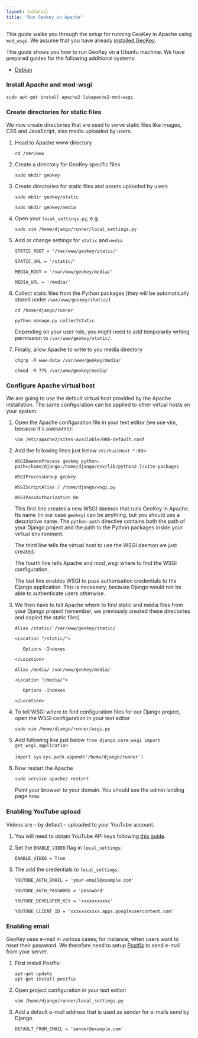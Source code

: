 ```yaml
---
layout: tutorial
title: "Run Geokey in Apache"
---
```


This guide walks you through the setup for running GeoKey in Apache using `mod_wsgi`. We assume that you have already [installed GeoKey](how-to-install-ubuntu.html).

<div class="info-box alert alert-warning">
    <i class="fa fa-exclamation-triangle"></i>
    <div>
        This guide shows you how to run GeoKey on a Ubuntu machine. We have prepared guides for the following additional systems:
        <ul class="tutorial-links">
            <li><a href="/help/run-in-apache.html">Debian</a></li>
        </ul>
    </div>
</div>

### Install Apache and mod-wsgi

`sudo apt-get install apache2 libapache2-mod-wsgi`

### Create directories for static files

We now create directories that are used to serve static files like images, CSS and JavaScript, also media uploaded by users.

1. Head to Apache www directory

    `cd /var/www`

2. Create a directory for GeoKey specific files

    `sudo mkdir geokey`

3. Create directories for static files and assets uploaded by users

    `sudo mkdir geokey/static`

    `sudo mkdir geokey/media`

4. Open your `local_settings.py`, e.g.

    `sudo vim /home/django/runner/local_settings.py`

5. Add or change settings for `static` and `media`

    `STATIC_ROOT = '/var/www/geokey/static/'`

    `STATIC_URL = '/static/'`

    `MEDIA_ROOT = '/var/www/geokey/media/'`

    `MEDIA_URL = '/media/'`

6. Collect static files from the Python packages (they will be automatically stored under `/var/www/geokey/static/`)

    `cd /home/django/runner`

    `python manage.py collectstatic`

    Depending on your user role, you might need to add temporarily writing permission to `/var/www/geokey/static/`.

7. Finally, allow Apache to write to you media directory

    `chgrp -R www-data /var/www/geokey/media/`

    `chmod -R 775 /var/www/geokey/media/`

### Configure Apache virtual host

We are going to use the default virtual host provided by the Apache installation. The same configuration can be applied to other virtual hosts on your system.

1. Open the Apache configuration file in your text editor (we use vim, because it's awesome):

    `vim /etc/apache2/sites-available/000-default.conf`

2. Add the following lines just below `<VirtualHost *:80>`:

    `WSGIDaemonProcess geokey python-path=/home/django:/home/django/env/lib/python2.7/site-packages`

    `WSGIProcessGroup geokey`

    `WSGIScriptAlias / /home/django/wsgi.py`

    `WSGIPassAuthorization On`

    This first line creates a new WSGI daemon that runs GeoKey in Apache. Its name (in our case `geokey`) can be anything, but you should use a descriptive name. The `python-path` directive contains both the path of your Django project and the path to the Python packages inside your virtual environment.

    The third line tells the virtual host to use the WSGI daemon we just created.

    The fourth line tells Apache and mod_wsgi where to find the WSGI configuration.

    The last line enables WSGI to pass authorisation credentials to the Django application. This is necessary, because Django would not be able to authenticate users otherwise.

3. We then have to tell Apache where to find static and media files from your Django project (temember, we previously created these directories and copied the static files)

    `Alias /static/ /var/www/geokey/static/`

    `<Location "/static/">`

    `   Options -Indexes`

    `</Location>`

    `Alias /media/ /var/www/geokey/media/`

    `<Location "/media/">`

    `   Options -Indexes`

    `</Location>`

5. To tell WSGI where to find configuration files for our Django project, open the WSGI configuration in your text editor

    `sudo vim /home/django/runner/wsgi.py`

6. Add following line just below `from django.core.wsgi import get_wsgi_application`

    `import sys`
    `sys.path.append('/home/django/runner')`

7. Now restart the Apache

    `sudo service apache2 restart`

    Point your browser to your domain. You should see the admin landing page now.


### Enabling YouTube upload

Videos are – by default – uploaded to your YouTube account.

1. You will need to obtain YouTube API keys following [this guide](https://developers.google.com/youtube/registering_an_application).

2. Set the `ENABLE_VIDEO` flag in `local_settings`:

    `ENABLE_VIDEO = True`

3. The add the credentials to `local_settings`:

    `YOUTUBE_AUTH_EMAIL = 'your-email@example.com'`

    `YOUTUBE_AUTH_PASSWORD = 'password'`

    `YOUTUBE_DEVELOPER_KEY = 'xxxxxxxxxxx'`

    `YOUTUBE_CLIENT_ID = 'xxxxxxxxxxx.apps.googleusercontent.com'`

### Enabling email

GeoKey uses e-mail in various cases; for instance, when users want to reset their password. We therefore need to setup [Postfix](http://www.postfix.org/) to send e-mail from your server.

1. First install Postfix:

    ```
    apt-get update
    apt-get install postfix
    ```

2. Open project configuration in your text editor:

    ```
    vim /home/django/runner/local_settings.py
    ```

3. Add a default e-mail address that is used as sender for e-mails send by Django.

    ```
    DEFAULT_FROM_EMAIL = 'sender@example.com'
    ```
